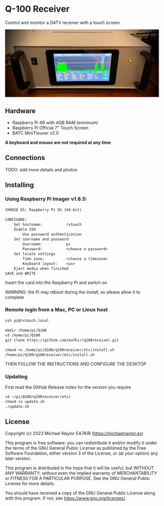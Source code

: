 # Q-100 Receiver

Control and monitor a DATV receiver with a touch screen.

![tx](doc/rx.jpeg)

## Hardware
- Raspberry Pi 4B with 4GB RAM (minimum)
- Raspberry Pi Official 7" Touch Screen
- BATC MiniTiouner v2.0

**A keyboard and mouse are not required at any time**
## Connections
TODO: add more details and photos
## Installing

### Using Raspberry Pi Imager v1.8.5:
```
CHOOSE OS: Raspberry Pi OS (64-bit)

CONFIGURE:
	Set hostname:			rxtouch
	Enable SSH
		Use password authentication
	Set username and password
		Username:			pi
		Password: 			<choose a password>
	Set locale settings
		Time zone:			<choose a timezone>
		Keyboard layout:	<us>
	Eject media when finished
SAVE and WRITE
```

Insert the card into the Raspberry Pi and switch on

WARNING: the Pi may reboot during the install, so please allow it to complete

### Remote login from a Mac, PC or Linux host
```
ssh pi@rxtouch.local

mkdir /home/pi/Q100
cd /home/pi/Q100
git clone https://github.com/ea7kir/q100receiver.git

chmod +x /home/pi/Q100/q100receiver/etc/install.sh
/home/pi/Q100/q100receiver/etc/install.sh
```

THEN FOLLOW THE INSTRUCTIONS AND CONFIGURE THE DESKTOP

### Updating

First read the GitHub Release notes for the version you require

```
cd ~/pi/Q100/q100receiver/etc/
chmod +x update.sh
./update.sh
```

## License
Copyright (c) 2023 Michael Naylor EA7KIR (https://michaelnaylor.es)

This program is free software: you can redistribute it and/or modify it under the terms of the GNU General Public License as published by the Free Software Foundation, either version 3 of the License, or (at your option) any later version.

This program is distributed in the hope that it will be useful, but WITHOUT ANY WARRANTY; without even the implied warranty of MERCHANTABILITY or FITNESS FOR A PARTICULAR PURPOSE. See the GNU General Public License for more details.

You should have received a copy of the GNU General Public License along with this program. If not, see https://www.gnu.org/licenses/.


[def]: doc/rx.jpeg